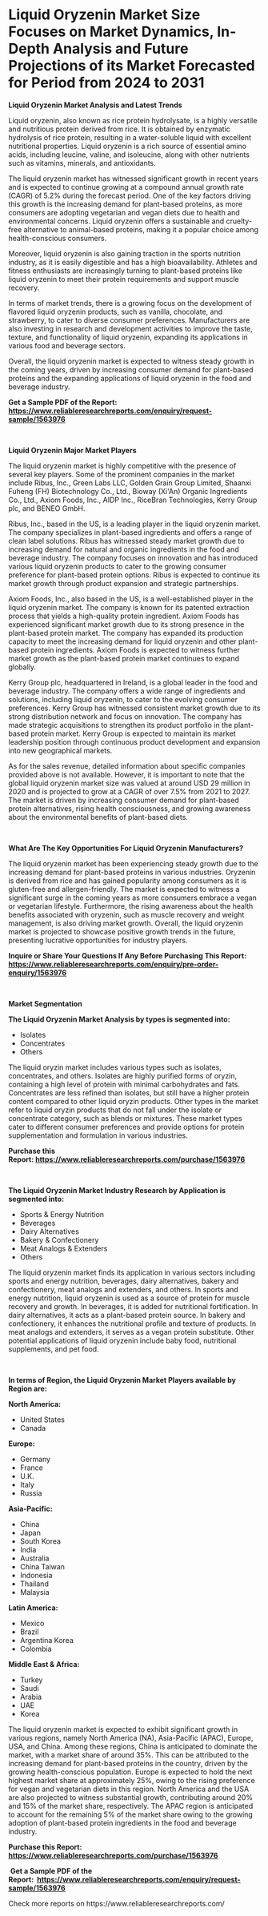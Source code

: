 <p><h1>Liquid Oryzenin Market Size Focuses on Market Dynamics, In-Depth Analysis and Future Projections of its Market Forecasted for Period from 2024 to 2031</h1></p><p><strong>Liquid Oryzenin Market Analysis and Latest Trends</strong></p>
<p><p>Liquid oryzenin, also known as rice protein hydrolysate, is a highly versatile and nutritious protein derived from rice. It is obtained by enzymatic hydrolysis of rice protein, resulting in a water-soluble liquid with excellent nutritional properties. Liquid oryzenin is a rich source of essential amino acids, including leucine, valine, and isoleucine, along with other nutrients such as vitamins, minerals, and antioxidants.</p><p>The liquid oryzenin market has witnessed significant growth in recent years and is expected to continue growing at a compound annual growth rate (CAGR) of 5.2% during the forecast period. One of the key factors driving this growth is the increasing demand for plant-based proteins, as more consumers are adopting vegetarian and vegan diets due to health and environmental concerns. Liquid oryzenin offers a sustainable and cruelty-free alternative to animal-based proteins, making it a popular choice among health-conscious consumers.</p><p>Moreover, liquid oryzenin is also gaining traction in the sports nutrition industry, as it is easily digestible and has a high bioavailability. Athletes and fitness enthusiasts are increasingly turning to plant-based proteins like liquid oryzenin to meet their protein requirements and support muscle recovery.</p><p>In terms of market trends, there is a growing focus on the development of flavored liquid oryzenin products, such as vanilla, chocolate, and strawberry, to cater to diverse consumer preferences. Manufacturers are also investing in research and development activities to improve the taste, texture, and functionality of liquid oryzenin, expanding its applications in various food and beverage sectors.</p><p>Overall, the liquid oryzenin market is expected to witness steady growth in the coming years, driven by increasing consumer demand for plant-based proteins and the expanding applications of liquid oryzenin in the food and beverage industry.</p></p>
<p><strong>Get a Sample PDF of the Report:&nbsp; <a href="https://www.reliableresearchreports.com/enquiry/request-sample/1563976">https://www.reliableresearchreports.com/enquiry/request-sample/1563976</a></strong></p>
<p>&nbsp;</p>
<p><strong>Liquid Oryzenin Major Market Players</strong></p>
<p><p>The liquid oryzenin market is highly competitive with the presence of several key players. Some of the prominent companies in the market include Ribus, Inc., Green Labs LLC, Golden Grain Group Limited, Shaanxi Fuheng (FH) Biotechnology Co., Ltd., Bioway (Xi'An) Organic Ingredients Co., Ltd., Axiom Foods, Inc., AIDP Inc., RiceBran Technologies, Kerry Group plc, and BENEO GmbH.</p><p>Ribus, Inc., based in the US, is a leading player in the liquid oryzenin market. The company specializes in plant-based ingredients and offers a range of clean label solutions. Ribus has witnessed steady market growth due to increasing demand for natural and organic ingredients in the food and beverage industry. The company focuses on innovation and has introduced various liquid oryzenin products to cater to the growing consumer preference for plant-based protein options. Ribus is expected to continue its market growth through product expansion and strategic partnerships.</p><p>Axiom Foods, Inc., also based in the US, is a well-established player in the liquid oryzenin market. The company is known for its patented extraction process that yields a high-quality protein ingredient. Axiom Foods has experienced significant market growth due to its strong presence in the plant-based protein market. The company has expanded its production capacity to meet the increasing demand for liquid oryzenin and other plant-based protein ingredients. Axiom Foods is expected to witness further market growth as the plant-based protein market continues to expand globally.</p><p>Kerry Group plc, headquartered in Ireland, is a global leader in the food and beverage industry. The company offers a wide range of ingredients and solutions, including liquid oryzenin, to cater to the evolving consumer preferences. Kerry Group has witnessed consistent market growth due to its strong distribution network and focus on innovation. The company has made strategic acquisitions to strengthen its product portfolio in the plant-based protein market. Kerry Group is expected to maintain its market leadership position through continuous product development and expansion into new geographical markets.</p><p>As for the sales revenue, detailed information about specific companies provided above is not available. However, it is important to note that the global liquid oryzenin market size was valued at around USD 29 million in 2020 and is projected to grow at a CAGR of over 7.5% from 2021 to 2027. The market is driven by increasing consumer demand for plant-based protein alternatives, rising health consciousness, and growing awareness about the environmental benefits of plant-based diets.</p></p>
<p>&nbsp;</p>
<p><strong>What Are The Key Opportunities For Liquid Oryzenin Manufacturers?</strong></p>
<p><p>The liquid oryzenin market has been experiencing steady growth due to the increasing demand for plant-based proteins in various industries. Oryzenin is derived from rice and has gained popularity among consumers as it is gluten-free and allergen-friendly. The market is expected to witness a significant surge in the coming years as more consumers embrace a vegan or vegetarian lifestyle. Furthermore, the rising awareness about the health benefits associated with oryzenin, such as muscle recovery and weight management, is also driving market growth. Overall, the liquid oryzenin market is projected to showcase positive growth trends in the future, presenting lucrative opportunities for industry players.</p></p>
<p><strong>Inquire or Share Your Questions If Any Before Purchasing This Report: <a href="https://www.reliableresearchreports.com/enquiry/pre-order-enquiry/1563976">https://www.reliableresearchreports.com/enquiry/pre-order-enquiry/1563976</a></strong></p>
<p>&nbsp;</p>
<p><strong>Market Segmentation</strong></p>
<p><strong>The Liquid Oryzenin Market Analysis by types is segmented into:</strong></p>
<p><ul><li>Isolates</li><li>Concentrates</li><li>Others</li></ul></p>
<p><p>The liquid oryzin market includes various types such as isolates, concentrates, and others. Isolates are highly purified forms of oryzin, containing a high level of protein with minimal carbohydrates and fats. Concentrates are less refined than isolates, but still have a higher protein content compared to other liquid oryzin products. Other types in the market refer to liquid oryzin products that do not fall under the isolate or concentrate category, such as blends or mixtures. These market types cater to different consumer preferences and provide options for protein supplementation and formulation in various industries.</p></p>
<p><strong>Purchase this Report:&nbsp;<a href="https://www.reliableresearchreports.com/purchase/1563976">https://www.reliableresearchreports.com/purchase/1563976</a></strong></p>
<p>&nbsp;</p>
<p><strong>The Liquid Oryzenin Market Industry Research by Application is segmented into:</strong></p>
<p><ul><li>Sports & Energy Nutrition</li><li>Beverages</li><li>Dairy Alternatives</li><li>Bakery & Confectionery</li><li>Meat Analogs & Extenders</li><li>Others</li></ul></p>
<p><p>The liquid oryzenin market finds its application in various sectors including sports and energy nutrition, beverages, dairy alternatives, bakery and confectionery, meat analogs and extenders, and others. In sports and energy nutrition, liquid oryzenin is used as a source of protein for muscle recovery and growth. In beverages, it is added for nutritional fortification. In dairy alternatives, it acts as a plant-based protein source. In bakery and confectionery, it enhances the nutritional profile and texture of products. In meat analogs and extenders, it serves as a vegan protein substitute. Other potential applications of liquid oryzenin include baby food, nutritional supplements, and pet food.</p></p>
<p>&nbsp;</p>
<p><strong>In terms of Region, the Liquid Oryzenin Market Players available by Region are:</strong></p>
<p>
    <p> <strong> North America: </strong>
        <ul>
            <li>United States</li>
            <li>Canada</li>
        </ul>
        </p> 
    <p> <strong> Europe: </strong>
        <ul>
            <li>Germany</li>
            <li>France</li>
            <li>U.K.</li>
            <li>Italy</li>
            <li>Russia</li>
        </ul>
        </p> 
    <p> <strong> Asia-Pacific: </strong>
        <ul>
            <li>China</li>
            <li>Japan</li>
            <li>South Korea</li>
            <li>India</li>
            <li>Australia</li>
            <li>China Taiwan</li>
            <li>Indonesia</li>
            <li>Thailand</li>
            <li>Malaysia</li>
        </ul>
        </p> 
    <p> <strong> Latin America: </strong>
        <ul>
            <li>Mexico</li>
            <li>Brazil</li>
            <li>Argentina Korea</li>
            <li>Colombia</li>
        </ul>
        </p> 
    <p> <strong> Middle East & Africa: </strong>
        <ul>
            <li>Turkey</li>
            <li>Saudi</li>
            <li>Arabia</li>
            <li>UAE</li>
            <li>Korea</li>
        </ul>
    </p>
    </p>
<p><p>The liquid oryzenin market is expected to exhibit significant growth in various regions, namely North America (NA), Asia-Pacific (APAC), Europe, USA, and China. Among these regions, China is anticipated to dominate the market, with a market share of around 35%. This can be attributed to the increasing demand for plant-based proteins in the country, driven by the growing health-conscious population. Europe is expected to hold the next highest market share at approximately 25%, owing to the rising preference for vegan and vegetarian diets in this region. North America and the USA are also projected to witness substantial growth, contributing around 20% and 15% of the market share, respectively. The APAC region is anticipated to account for the remaining 5% of the market share owing to the growing adoption of plant-based protein ingredients in the food and beverage industry.</p></p>
<p><strong>Purchase this Report: <a href="https://www.reliableresearchreports.com/purchase/1563976">https://www.reliableresearchreports.com/purchase/1563976</a></strong></p>
<p>&nbsp;<strong>Get a Sample PDF of the Report:&nbsp;&nbsp;<a href="https://www.reliableresearchreports.com/enquiry/request-sample/1563976">https://www.reliableresearchreports.com/enquiry/request-sample/1563976</a></strong></p>
<p><strong></strong></p>
<p>Check more reports on https://www.reliableresearchreports.com/</p>